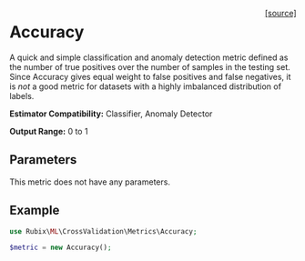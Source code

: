 <span style="float:right;"><a href="https://github.com/RubixML/RubixML/blob/master/src/CrossValidation/Metrics/Accuracy.php">[source]</a></span>

# Accuracy
A quick and simple classification and anomaly detection metric defined as the number of true positives over the number of samples in the testing set. Since Accuracy gives equal weight to false positives and false negatives, it is *not* a good metric for datasets with a highly imbalanced distribution of labels.

**Estimator Compatibility:** Classifier, Anomaly Detector

**Output Range:** 0 to 1

## Parameters
This metric does not have any parameters.

## Example
```php
use Rubix\ML\CrossValidation\Metrics\Accuracy;

$metric = new Accuracy();
```